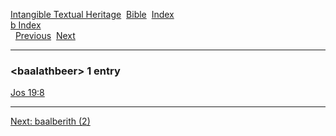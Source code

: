 [Intangible Textual Heritage](../../index)  [Bible](../index) 
[Index](index)   
[b Index](_b_)  
  [Previous](c00956)  [Next](c00958) 

------------------------------------------------------------------------

### &lt;baalathbeer&gt; 1 entry

[Jos 19:8](../kjv/jos019.htm#008)  

------------------------------------------------------------------------

[Next: baalberith (2)](c00958)
